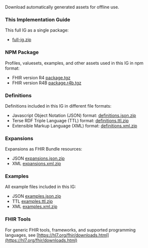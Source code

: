 Download automatically generated assets for offline use.

### This Implementation Guide

This full IG as a single package:
* [full-ig.zip](full-ig.zip)

### NPM Package

Profiles, valuesets, examples, and other assets used in this IG in npm format:
* FHIR version R4 [package.tgz](package.tgz)
* FHIR version R4B [package.r4b.tgz](package.r4b.tgz)

### Definitions

Definitions included in this IG in different file formats:
* Javascript Object Notation (JSON) format: [definitions.json.zip](definitions.json.zip)
* Terse RDF Triple Language (TTL) format: [definitions.ttl.zip](definitions.ttl.zip)
* Extensible Markup Language (XML) format: [definitions.xml.zip](definitions.xml.zip)

### Expansions

Expansions as FHIR Bundle resources:
* JSON [expansions.json.zip](expansions.json.zip)
* XML [expansions.xml.zip](expansions.xml.zip)

### Examples

All example files included in this IG:
* JSON [examples.json.zip](examples.json.zip)
* TTL [examples.ttl.zip](examples.ttl.zip)
* XML [examples.xml.zip](examples.xml.zip)

### FHIR Tools
For generic FHIR tools, frameworks, and supported programming languages, see
[https://hl7.org/fhir/downloads.html](https://hl7.org/fhir/downloads.html)

